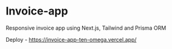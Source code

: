 # Invoice-app
Responsive invoice app using Next.js, Tailwind and Prisma ORM

Deploy - https://invoice-app-ten-omega.vercel.app/
